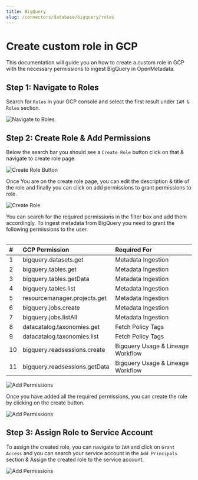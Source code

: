 ```yaml
---
title: BigQuery
slug: /connectors/database/bigquery/roles
---
```


# Create custom role in GCP

This documentation will guide you on how to create a custom role in GCP with the necessary permissions to ingest BigQuery in OpenMetadata.


## Step 1: Navigate to Roles

Search for `Roles` in your GCP console and select the first result under `IAM & Roles` section.


<Image
src="/images/v1.0.0/connectors/bigquery/create-role-1.png"
alt="Navigate to Roles"
caption="Navigate to Roles"
/>


## Step 2: Create Role & Add Permissions

Below the search bar you should see a `Create Role` button click on that & navigate to create role page.


<Image
src="/images/v1.0.0/connectors/bigquery/create-role-2.png"
alt="Create Role Button"
caption="Create Role"
/>


Once You are on the create role page, you can edit the description & title of the role and finally you can click on add permissions to grant permissions to role.

<Image
src="/images/v1.0.0/connectors/bigquery/create-role-3.png"
alt="Create Role"
caption="Create Role"
/>

You can search for the required permissions in the filter box and add them accordingly. To ingest metadata from BigQuery you need to grant the following permissions to the user.


<Table>

| #    | GCP Permission                | Required For            |
| :--- | :---------------------------- | :---------------------- |
| 1    | bigquery.datasets.get         | Metadata Ingestion      |
| 2    | bigquery.tables.get           | Metadata Ingestion      |
| 3    | bigquery.tables.getData       | Metadata Ingestion      |
| 4    | bigquery.tables.list          | Metadata Ingestion      |
| 5    | resourcemanager.projects.get  | Metadata Ingestion      |
| 6    | bigquery.jobs.create          | Metadata Ingestion      |
| 7    | bigquery.jobs.listAll         | Metadata Ingestion      |
| 8    | datacatalog.taxonomies.get    | Fetch Policy Tags       |
| 9    | datacatalog.taxonomies.list   | Fetch Policy Tags       |
| 10   | bigquery.readsessions.create  | Bigquery Usage & Lineage Workflow |
| 11   | bigquery.readsessions.getData | Bigquery Usage & Lineage Workflow |

</Table>

<Image
src="/images/v1.0.0/connectors/bigquery/create-role-4.png"
alt="Add Permissions"
caption="Add Permissions"
/>

Once you have added all the required permissions, you can create the role by clicking on the create button. 

<Image
src="/images/v1.0.0/connectors/bigquery/create-role-5.png"
alt="Add Permissions"
caption="Add Permissions"
/>

## Step 3: Assign Role to Service Account

To assign the created role, you can navigate to `IAM` and click on `Grant Access` and you can search your service account in the `Add Principals` section & Assign the created role to the service account.


<Image
src="/images/v1.0.0/connectors/bigquery/create-role-6.png"
alt="Add Permissions"
caption="Add Permissions"
/>